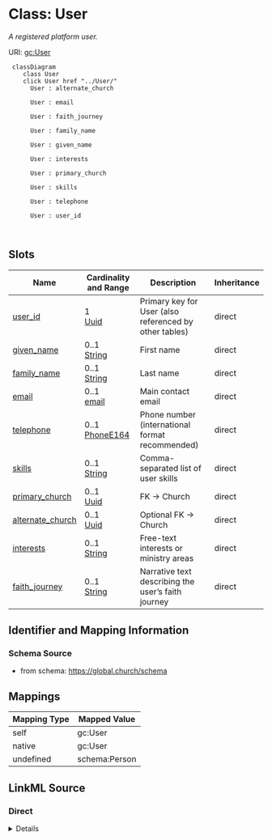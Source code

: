

# Class: User 


_A registered platform user._





URI: [gc:User](https://global.church/schema/User)





```mermaid
 classDiagram
    class User
    click User href "../User/"
      User : alternate_church
        
      User : email
        
      User : faith_journey
        
      User : family_name
        
      User : given_name
        
      User : interests
        
      User : primary_church
        
      User : skills
        
      User : telephone
        
      User : user_id
        
      
```




<!-- no inheritance hierarchy -->


## Slots

| Name | Cardinality and Range | Description | Inheritance |
| ---  | --- | --- | --- |
| [user_id](user_id.md) | 1 <br/> [Uuid](Uuid.md) | Primary key for User (also referenced by other tables) | direct |
| [given_name](given_name.md) | 0..1 <br/> [String](String.md) | First name | direct |
| [family_name](family_name.md) | 0..1 <br/> [String](String.md) | Last name | direct |
| [email](email.md) | 0..1 <br/> [email](email.md) | Main contact email | direct |
| [telephone](telephone.md) | 0..1 <br/> [PhoneE164](PhoneE164.md) | Phone number (international format recommended) | direct |
| [skills](skills.md) | 0..1 <br/> [String](String.md) | Comma-separated list of user skills | direct |
| [primary_church](primary_church.md) | 0..1 <br/> [Uuid](Uuid.md) | FK → Church | direct |
| [alternate_church](alternate_church.md) | 0..1 <br/> [Uuid](Uuid.md) | Optional FK → Church | direct |
| [interests](interests.md) | 0..1 <br/> [String](String.md) | Free-text interests or ministry areas | direct |
| [faith_journey](faith_journey.md) | 0..1 <br/> [String](String.md) | Narrative text describing the user’s faith journey | direct |










## Identifier and Mapping Information






### Schema Source


* from schema: https://global.church/schema




## Mappings

| Mapping Type | Mapped Value |
| ---  | ---  |
| self | gc:User |
| native | gc:User |
| undefined | schema:Person |






## LinkML Source

<!-- TODO: investigate https://stackoverflow.com/questions/37606292/how-to-create-tabbed-code-blocks-in-mkdocs-or-sphinx -->

### Direct

<details>
```yaml
name: User
description: A registered platform user.
in_subset:
- user_core
- public
from_schema: https://global.church/schema
mappings:
- schema:Person
slots:
- user_id
- given_name
- family_name
- email
- telephone
- skills
- primary_church
- alternate_church
- interests
- faith_journey

```
</details>

### Induced

<details>
```yaml
name: User
description: A registered platform user.
in_subset:
- user_core
- public
from_schema: https://global.church/schema
mappings:
- schema:Person
attributes:
  user_id:
    name: user_id
    description: Primary key for User (also referenced by other tables).
    in_subset:
    - public
    - user_core
    from_schema: https://global.church/schema
    exact_mappings:
    - schema:identifier
    rank: 1000
    identifier: true
    alias: user_id
    owner: User
    domain_of:
    - User
    range: uuid
  given_name:
    name: given_name
    description: First name.
    in_subset:
    - user_core
    - pii
    from_schema: https://global.church/schema
    exact_mappings:
    - schema:givenName
    rank: 1000
    alias: given_name
    owner: User
    domain_of:
    - User
    range: string
  family_name:
    name: family_name
    description: Last name.
    in_subset:
    - user_core
    - pii
    from_schema: https://global.church/schema
    exact_mappings:
    - schema:familyName
    rank: 1000
    alias: family_name
    owner: User
    domain_of:
    - User
    range: string
  email:
    name: email
    description: Main contact email.
    in_subset:
    - user_core
    - internal
    - pii
    from_schema: https://global.church/schema
    exact_mappings:
    - schema:email
    rank: 1000
    alias: email
    owner: User
    domain_of:
    - User
    range: email
  telephone:
    name: telephone
    description: Phone number (international format recommended).
    in_subset:
    - internal
    - pii
    from_schema: https://global.church/schema
    exact_mappings:
    - schema:telephone
    rank: 1000
    alias: telephone
    owner: User
    domain_of:
    - User
    range: phone_e164
  skills:
    name: skills
    description: Comma-separated list of user skills.
    in_subset:
    - internal
    from_schema: https://global.church/schema
    exact_mappings:
    - schema:skills
    rank: 1000
    alias: skills
    owner: User
    domain_of:
    - User
    range: string
  primary_church:
    name: primary_church
    description: FK → Church.church_id (the user’s primary church).
    in_subset:
    - internal
    from_schema: https://global.church/schema
    rank: 1000
    alias: primary_church
    owner: User
    domain_of:
    - User
    range: uuid
  alternate_church:
    name: alternate_church
    description: Optional FK → Church.church_id (secondary church).
    in_subset:
    - internal
    from_schema: https://global.church/schema
    rank: 1000
    alias: alternate_church
    owner: User
    domain_of:
    - User
    range: uuid
  interests:
    name: interests
    description: Free-text interests or ministry areas.
    in_subset:
    - internal
    from_schema: https://global.church/schema
    exact_mappings:
    - schema:interest
    rank: 1000
    alias: interests
    owner: User
    domain_of:
    - User
    range: string
  faith_journey:
    name: faith_journey
    description: Narrative text describing the user’s faith journey.
    in_subset:
    - internal
    from_schema: https://global.church/schema
    rank: 1000
    alias: faith_journey
    owner: User
    domain_of:
    - User
    range: string

```
</details>